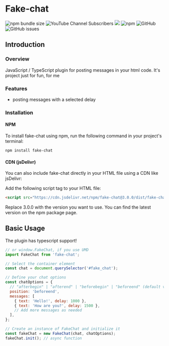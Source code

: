 # Fake-chat
![npm bundle size](https://img.shields.io/bundlephobia/min/fake-chat)
![YouTube Channel Subscribers](https://img.shields.io/youtube/channel/subscribers/UCj5-dlnKYZ7O2HIYgP8urqw?style=flat)
[![](https://data.jsdelivr.com/v1/package/npm/fake-chat/badge?style=rounded)](https://www.jsdelivr.com/package/npm/fake-chat)
![npm](https://img.shields.io/npm/dm/fake-chat)
![GitHub](https://img.shields.io/github/license/rah-emil/fake-chat)
![GitHub issues](https://img.shields.io/github/issues/rah-emil/fake-chat)

## Introduction

### Overview
JavaScript / TypeScript plugin for posting messages in your html code. It's project just for fun, for me

### Features
- posting messages with a selected delay

### Installation

#### NPM
To install fake-chat using npm, run the following command in your project's terminal:

```bash
npm install fake-chat
```

#### CDN (jsDelivr)
You can also include fake-chat directly in your HTML file using a CDN like jsDelivr:

Add the following script tag to your HTML file:

```html
<script src="https://cdn.jsdelivr.net/npm/fake-chat@3.0.0/dist/fake-chat.umd.js"></script>
```

Replace 3.0.0 with the version you want to use. You can find the latest version on the npm package page.

## Basic Usage
The plugin has typescript support!

```javascript
// or window.FakeChat, if you use UMD
import FakeChat from 'fake-chat';

// Select the container element
const chat = document.querySelector('#fake_chat');

// Define your chat options
const chatOptions = {
  // "afterbegin" | "afterend" | "beforebegin" | "beforeend" (default value)
  position: 'beforeend',
  messages: [
    { text: 'Hello!', delay: 1000 },
    { text: 'How are you?', delay: 1500 },
    // Add more messages as needed
  ],
};

// Create an instance of FakeChat and initialize it
const fakeChat = new FakeChat(chat, chatOptions);
fakeChat.init(); // async function
```
